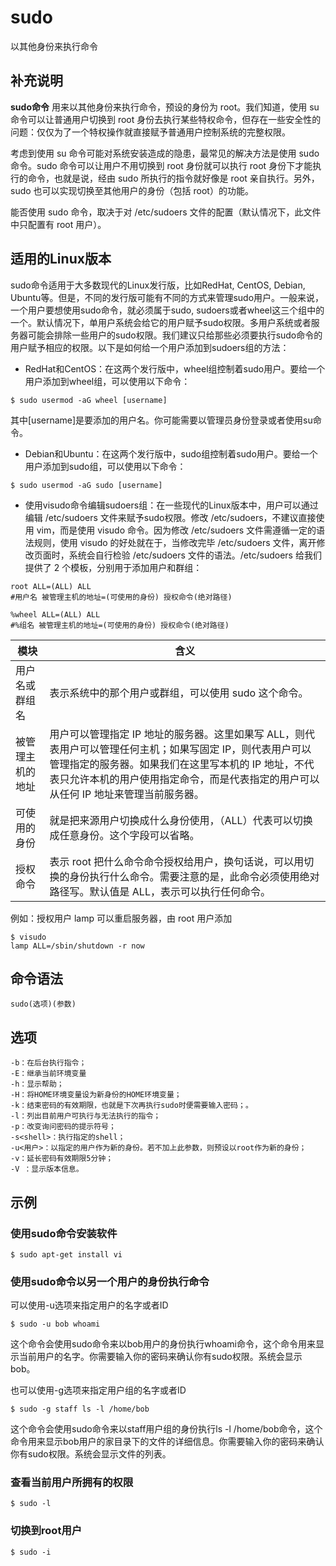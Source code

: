 sudo
===

以其他身份来执行命令

## 补充说明

**sudo命令** 用来以其他身份来执行命令，预设的身份为 root。我们知道，使用 su 命令可以让普通用户切换到 root 身份去执行某些特权命令，但存在一些安全性的问题：仅仅为了一个特权操作就直接赋予普通用户控制系统的完整权限。

考虑到使用 su 命令可能对系统安装造成的隐患，最常见的解决方法是使用 sudo 命令。sudo 命令可以让用户不用切换到 root 身份就可以执行 root 身份下才能执行的命令，也就是说，经由 sudo 所执行的指令就好像是 root 亲自执行。另外，sudo 也可以实现切换至其他用户的身份（包括 root）的功能。

能否使用 sudo 命令，取决于对 /etc/sudoers 文件的配置（默认情况下，此文件中只配置有 root 用户）。

## 适用的Linux版本

sudo命令适用于大多数现代的Linux发行版，比如RedHat, CentOS, Debian, Ubuntu等。但是，不同的发行版可能有不同的方式来管理sudo用户。一般来说，一个用户要想使用sudo命令，就必须属于sudo, sudoers或者wheel这三个组中的一个。默认情况下，单用户系统会给它的用户赋予sudo权限。多用户系统或者服务器可能会排除一些用户的sudo权限。我们建议只给那些必须要执行sudo命令的用户赋予相应的权限。以下是如何给一个用户添加到sudoers组的方法：

- RedHat和CentOS：在这两个发行版中，wheel组控制着sudo用户。要给一个用户添加到wheel组，可以使用以下命令：

```shell
$ sudo usermod -aG wheel [username]
```

其中[username]是要添加的用户名。你可能需要以管理员身份登录或者使用su命令。

* Debian和Ubuntu：在这两个发行版中，sudo组控制着sudo用户。要给一个用户添加到sudo组，可以使用以下命令：

```shell
$ sudo usermod -aG sudo [username]
```

* 使用visudo命令编辑sudoers组：在一些现代的Linux版本中，用户可以通过编辑 /etc/sudoers 文件来赋予sudo权限。修改 /etc/sudoers，不建议直接使用 vim，而是使用 visudo 命令。因为修改 /etc/sudoers 文件需遵循一定的语法规则，使用 visudo 的好处就在于，当修改完毕 /etc/sudoers 文件，离开修改页面时，系统会自行检验 /etc/sudoers 文件的语法。/etc/sudoers 给我们提供了 2 个模板，分别用于添加用户和群组：

```shell
root ALL=(ALL) ALL
#用户名 被管理主机的地址=(可使用的身份) 授权命令(绝对路径)

%wheel ALL=(ALL) ALL
#%组名 被管理主机的地址=(可使用的身份) 授权命令(绝对路径)
```

| 模块             | 含义                                                         |
| ---------------- | ------------------------------------------------------------ |
| 用户名或群组名   | 表示系统中的那个用户或群组，可以使用 sudo 这个命令。         |
| 被管理主机的地址 | 用户可以管理指定 IP 地址的服务器。这里如果写 ALL，则代表用户可以管理任何主机；如果写固定 IP，则代表用户可以管理指定的服务器。如果我们在这里写本机的 IP 地址，不代表只允许本机的用户使用指定命令，而是代表指定的用户可以从任何 IP 地址来管理当前服务器。 |
| 可使用的身份     | 就是把来源用户切换成什么身份使用，（ALL）代表可以切换成任意身份。这个字段可以省略。 |
| 授权命令         | 表示 root 把什么命令命令授权给用户，换句话说，可以用切换的身份执行什么命令。需要注意的是，此命令必须使用绝对路径写。默认值是 ALL，表示可以执行任何命令。 |

例如：授权用户 lamp 可以重启服务器，由 root 用户添加

```shell
$ visudo
lamp ALL=/sbin/shutdown -r now
```

##  命令语法

```shell
sudo(选项)(参数)
```

##  选项 

```shell
-b：在后台执行指令；
-E：继承当前环境变量
-h：显示帮助；
-H：将HOME环境变量设为新身份的HOME环境变量；
-k：结束密码的有效期限，也就是下次再执行sudo时便需要输入密码；。
-l：列出目前用户可执行与无法执行的指令；
-p：改变询问密码的提示符号；
-s<shell>：执行指定的shell；
-u<用户>：以指定的用户作为新的身份。若不加上此参数，则预设以root作为新的身份；
-v：延长密码有效期限5分钟；
-V ：显示版本信息。
```

## 示例

### 使用sudo命令安装软件

```shell
$ sudo apt-get install vi
```

### 使用sudo命令以另一个用户的身份执行命令

可以使用-u选项来指定用户的名字或者ID

```shell
$ sudo -u bob whoami
```

这个命令会使用sudo命令来以bob用户的身份执行whoami命令，这个命令用来显示当前用户的名字。你需要输入你的密码来确认你有sudo权限。系统会显示bob。

也可以使用-g选项来指定用户组的名字或者ID

```shell
$ sudo -g staff ls -l /home/bob
```

这个命令会使用sudo命令来以staff用户组的身份执行ls -l /home/bob命令，这个命令用来显示bob用户的家目录下的文件的详细信息。你需要输入你的密码来确认你有sudo权限。系统会显示文件的列表。

### 查看当前用户所拥有的权限

```shell
$ sudo -l
```

### 切换到root用户

```shell
$ sudo -i
```


